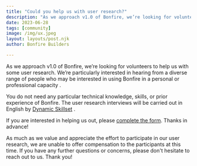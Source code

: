 ```yaml
---
title: "Could you help us with user research?"
description: "As we approach v1.0 of Bonfire, we’re looking for volunteers to help us with some user research."
date: 2023-06-28
tags: [community]
image: /img/ux.jpeg
layout: layouts/post.njk
author: Bonfire Builders

--- 
```


As we approach v1.0 of Bonfire, we’re looking for volunteers to help us with some user research. We’re particularly interested in hearing from a diverse range of people who may be interested in using Bonfire in a personal or professional capacity .

You do not need any particular technical knowledge, skills, or prior experience of Bonfire.   The user research interviews will be carried out in English by [Dynamic Skillset](https://dynamicskillset.com/) . 

If you are interested in helping us out, please [complete the form](https://docs.google.com/forms/d/e/1FAIpQLSfrMnj7MBtapIlbiHbPfGFHuuL1Dg9zaNO_Srltcu6Nfno3Zw/viewform). Thanks in advance!

As much as we value and appreciate the effort to participate in our user research, we are unable to offer compensation to the participants at this time. If you have any further questions or concerns, please don't hesitate to reach out to us. Thank you!